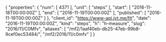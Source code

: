 {
  "properties": {
    "num": [
      4371
    ],
    "unit": [
      "steps"
    ],
    "start": [
      "2016-11-18T00:00:00Z"
    ],
    "end": [
      "2016-11-19T00:00:00Z"
    ],
    "published": [
      "2016-11-19T00:00:00Z"
    ]
  },
  "client_id": "https://www-api.jvt.me/fit",
  "date": "2016-11-19T00:00:00Z",
  "kind": "steps",
  "h": "h-measure",
  "slug": "2016/11/C0Mfv",
  "aliases": [
    "/mf2/1aaf40eb-db25-47eb-99b8-9cef0ec53484/",
    "/mf2/2016/11/c0mfv"
  ]
}
